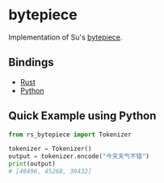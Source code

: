 # bytepiece

Implementation of Su's [bytepiece](https://github.com/bojone/bytepiece).


## Bindings

- [Rust](https://github.com/hscspring/bytepiece-rs/tree/main/bytepiece_rs)
- [Python](https://github.com/hscspring/bytepiece-rs/tree/main/bindings/python)


## Quick Example using Python

```python
from rs_bytepiece import Tokenizer

tokenizer = Tokenizer()
output = tokenizer.encode("今天天气不错")
print(output)
# [40496, 45268, 39432]
```